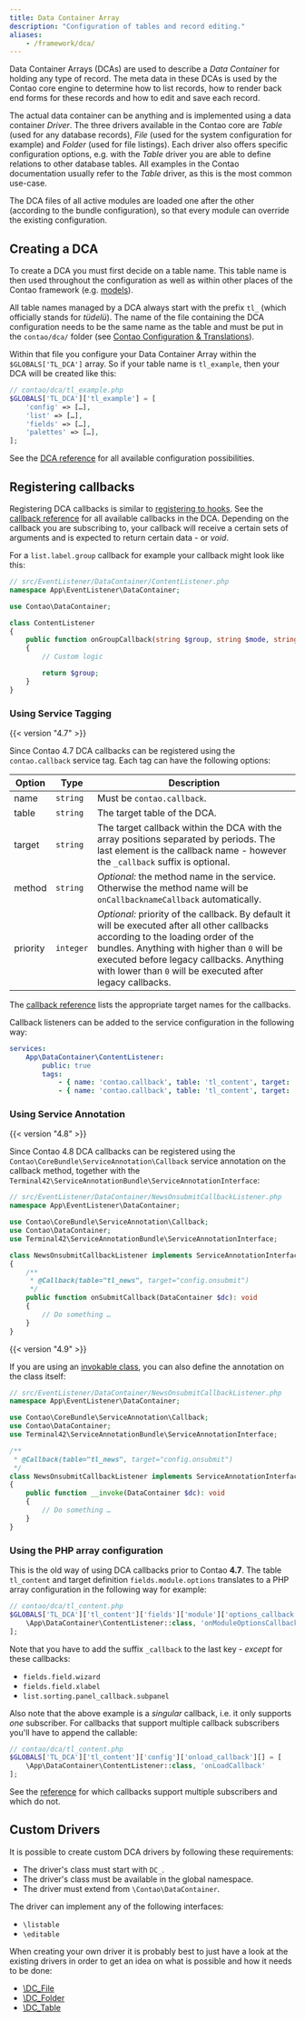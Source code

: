 ```yaml
---
title: Data Container Array
description: "Configuration of tables and record editing."
aliases:
    - /framework/dca/
---
```



Data Container Arrays (DCAs) are used to describe a _Data Container_ for holding
any type of record. The meta data in these DCAs is used by the Contao core engine
to determine how to list records, how to render back end forms for these records
and how to edit and save each record.

The actual data container can be anything and is implemented using a data container 
_Driver_. The three drivers available in the Contao core are _Table_ (used for any
database records), _File_ (used for the system configuration for example) and
_Folder_ (used for file listings). Each driver also offers specific configuration 
options, e.g. with the _Table_ driver you are able to define relations to other 
database tables. All examples in the Contao documentation usually refer to the _Table_ 
driver, as this is the most common use-case.

The DCA files of all active modules are loaded one after the other (according to 
the bundle configuration), so that every module can override the existing 
configuration.


## Creating a DCA

To create a DCA you must first decide on a table name. This table name is then used
throughout the configuration as well as within other places of the Contao framework
(e.g. [models][3]).

All table names managed by a DCA always start with the prefix `tl_` (which officially
stands for _tüdelü_). The name of the file containing the DCA configuration needs
to be the same name as the table and must be put in the `contao/dca/` folder (see
[Contao Configuration & Translations][contaoConfig]). 

Within that file you configure your Data Container Array within the `$GLOBALS['TL_DCA']`
array. So if your table name is `tl_example`, then your DCA will be created
like this:

```php
// contao/dca/tl_example.php
$GLOBALS['TL_DCA']['tl_example'] = [
    'config' => […],
    'list' => […],
    'fields' => […],
    'palettes' => […],
];
```

See the [DCA reference][4] for all available configuration possibilities.


## Registering callbacks

Registering DCA callbacks is similar to [registering to hooks][1]. See the 
[callback reference][2] for all available callbacks in the DCA. Depending on the
callback you are subscribing to, your callback will receive a certain sets of
arguments and is expected to return certain data - or _void_.

For a `list.label.group` callback for example your callback might look like
this:

```php
// src/EventListener/DataContainer/ContentListener.php
namespace App\EventListener\DataContainer;

use Contao\DataContainer;

class ContentListener
{
    public function onGroupCallback(string $group, string $mode, string $field, array $record, DataContainer $dc): string
    {
        // Custom logic

        return $group;
    }
}
```


### Using Service Tagging

{{< version "4.7" >}}

Since Contao 4.7 DCA callbacks can be registered using the `contao.callback` service tag.
Each tag can have the following options:

| Option   | Type      | Description                                                                                                           |
| -------- | --------- | --------------------------------------------------------------------------------------------------------------------- |
| name     | `string`  | Must be `contao.callback`.                                                                                            |
| table    | `string`  | The target table of the DCA.                                                                                          |
| target   | `string`  | The target callback within the DCA with the array positions separated by periods. The last element is the callback name - however the `_callback` suffix is optional. |
| method   | `string`  | _Optional:_ the method name in the service. Otherwise the method name will be `onCallbacknameCallback` automatically. |
| priority | `integer` | _Optional:_ priority of the callback. By default it will be executed after all other callbacks according to the loading order of the bundles. Anything with higher than `0` will be executed before legacy callbacks. Anything with lower than `0` will be executed after legacy callbacks. |

The [callback reference][2] lists the appropriate target names for the callbacks.

Callback listeners can be added to the service configuration in the following way:

```yml
services:
    App\DataContainer\ContentListener:
        public: true
        tags:
            - { name: 'contao.callback', table: 'tl_content', target: 'config.onload', priority: -1 }
            - { name: 'contao.callback', table: 'tl_content', target: 'fields.module.options' }
```


### Using Service Annotation

{{< version "4.8" >}}

Since Contao 4.8 DCA callbacks can be registered using the `Contao\CoreBundle\ServiceAnnotation\Callback`
service annotation on the callback method, together with the `Terminal42\ServiceAnnotationBundle\ServiceAnnotationInterface`:

```php
// src/EventListener/DataContainer/NewsOnsubmitCallbackListener.php
namespace App\EventListener\DataContainer;

use Contao\CoreBundle\ServiceAnnotation\Callback;
use Contao\DataContainer;
use Terminal42\ServiceAnnotationBundle\ServiceAnnotationInterface;

class NewsOnsubmitCallbackListener implements ServiceAnnotationInterface
{
    /**
     * @Callback(table="tl_news", target="config.onsubmit")
     */
    public function onSubmitCallback(DataContainer $dc): void
    {
        // Do something …
    }
}
```

{{< version "4.9" >}}

If you are using an [invokable class][invoke], you can also define the annotation
on the class itself:

```php
// src/EventListener/DataContainer/NewsOnsubmitCallbackListener.php
namespace App\EventListener\DataContainer;

use Contao\CoreBundle\ServiceAnnotation\Callback;
use Contao\DataContainer;
use Terminal42\ServiceAnnotationBundle\ServiceAnnotationInterface;

/**
 * @Callback(table="tl_news", target="config.onsubmit")
 */
class NewsOnsubmitCallbackListener implements ServiceAnnotationInterface
{
    public function __invoke(DataContainer $dc): void
    {
        // Do something …
    }
}
```


### Using the PHP array configuration

This is the old way of using DCA callbacks prior to Contao **4.7**. The table
`tl_content` and target definition `fields.module.options` translates to a PHP
array configuration in the following way for example:

```php
// contao/dca/tl_content.php
$GLOBALS['TL_DCA']['tl_content']['fields']['module']['options_callback'] = [
    \App\DataContainer\ContentListener::class, 'onModuleOptionsCallback'
];
```

Note that you have to add the suffix `_callback` to the last key - _except_ for
these callbacks:

* `fields.field.wizard`
* `fields.field.xlabel`
* `list.sorting.panel_callback.subpanel`

Also note that the above example is a _singular_ callback, i.e. it only
supports _one_ subscriber. For callbacks that support multiple callback
subscribers you'll have to append the callable:

```php
// contao/dca/tl_content.php
$GLOBALS['TL_DCA']['tl_content']['config']['onload_callback'][] = [
    \App\DataContainer\ContentListener::class, 'onLoadCallback'
];
```

See the [reference][2] for which callbacks support multiple subscribers and
which do not.


## Custom Drivers

It is possible to create custom DCA drivers by following these requirements:

* The driver's class must start with `DC_`.
* The driver's class must be available in the global namespace.
* The driver must extend from `\Contao\DataContainer`.

The driver can implement any of the following interfaces:

* `\listable`
* `\editable`

When creating your own driver it is probably best to just have a look at the existing
drivers in order to get an idea on what is possible and how it needs to be done:

* [\DC_File](https://github.com/contao/contao/blob/4.8.1/core-bundle/src/Resources/contao/drivers/DC_File.php)
* [\DC_Folder](https://github.com/contao/contao/blob/4.8.1/core-bundle/src/Resources/contao/drivers/DC_Folder.php)
* [\DC_Table](https://github.com/contao/contao/blob/4.8.1/core-bundle/src/Resources/contao/drivers/DC_Table.php)


[1]: ../hooks/
[2]: ../../reference/dca/callbacks/
[3]: ../models/
[4]: ../../reference/dca/
[invoke]: https://www.php.net/manual/en/language.oop5.magic.php#object.invoke
[contaoConfig]: /getting-started/starting-development/#contao-configuration-translations
